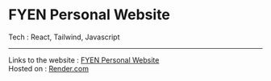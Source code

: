 # FYEN Personal Website
Tech : React, Tailwind, Javascript

---
Links to the website : [FYEN Personal Website](https://fyen-personal-website.onrender.com/)  
Hosted on : [Render.com](https://render.com/)
